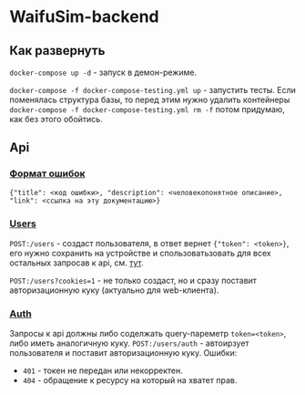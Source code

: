 # WaifuSim-backend
## Как развернуть
`docker-compose up -d` - запуск в демон-режиме.

`docker-compose -f docker-compose-testing.yml up` - запустить тесты.
Если поменялась структура базы, то перед этим нужно удалить контейнеры `docker-compose -f docker-compose-testing.yml rm -f` потом придумаю, как без этого обойтись.
## Api
### [Формат ошибок](#errors-format)
`{"title": <код ошибки>, "description": <человекопонятное описание>, "link": <ссылка на эту документацию>}`
### [Users](#users)
`POST:/users` - cоздаст пользователя, в ответ вернет `{"token": <token>}`, его нужно сохранить на устройстве и спользоватьзовать для всех остальных запросав к api, см. [тут](#auth).

`POST:/users?cookies=1` - не только создаст, но и сразу поставит авторизационную куку (актуально для web-клиента).
### [Auth](#auth)
Запросы к api должны либо соделжать query-пареметр `token=<token>`, либо иметь аналогичную куку.
`POST:/users/auth` - автоирзует пользователя и поставит авторизационную куку.
Ошибки:
* `401` - токен не передан или некорректен.
* `404` - обращение к ресурсу на который на хватет прав.
